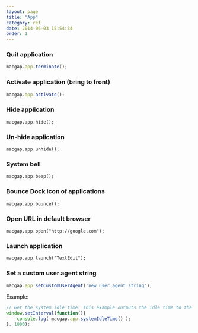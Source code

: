 ```yaml
---
layout: page
title: "App"
category: ref
date: 2014-06-03 15:54:34
order: 1
---
```



### Quit application

```js
macgap.app.terminate();
```

### Activate application (bring to front)

```js
macgap.app.activate();
```

### Hide application

    macgap.app.hide();

### Un-hide application

    macgap.app.unhide();

### System bell

    macgap.app.beep();

### Bounce Dock icon of applications

    macgap.app.bounce();

### Open URL in default browser

    macgap.app.open("http://google.com");

### Launch application

    macgap.app.launch("TextEdit");

### Set a custom user agent string

```js
macgap.app.setCustomUserAgent('new user agent string');
```

Example:

```js
// Get the system idle time. This example outputs the idle time to the console once per second.
window.setInterval(function(){
    console.log( macgap.app.systemIdleTime() );
}, 1000);
```
